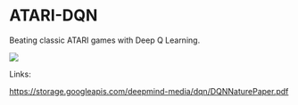 # ATARI-DQN

Beating classic ATARI games with Deep Q Learning.

![](https://media.giphy.com/media/9VcPcvjfw9xc2o3sgt/giphy.gif)

Links:

https://storage.googleapis.com/deepmind-media/dqn/DQNNaturePaper.pdf
